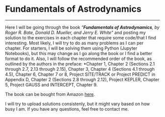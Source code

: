 # Fundamentals of Astrodynamics
---


Here I will be going through the book _"**Fundamentals of Astrodynamics**, by Roger R. Bate, Donald D. Mueller, and Jerry E. White"_ and posting my solution to the exercises in each chapter that require some code/that I find interesting. Most likely, I will try to do as many problems as I can per chapter. For starters, I will be solving them using Python (Jupyter Notebooks), but this may change as I go along the book or I find a better format to do it. Also, I will follow the recommended order of the book, as outlined by the authors in the preface: *Chapter 1, Chapter 2 (Sections 2.1 through 2.7, 2.13 through 2.15), Chapter 3, Chapter 4 (Sections 4.1 through 4.5), Chapter 6, Chapter 7 or 8, Project SITE/TRACK or Project PREDICT in Appendix D, Chapter 2 (Sections 2.8 through 2.12), Project KEPLER, Chapter 5, Project GAUSS and INTERCEPT, Chapter 9.

The book can be bought from Amazon [here](https://www.amazon.com/Fundamentals-Astrodynamics-Dover-Aeronautical-Engineering/dp/0486600610/ref=sr_1_2?crid=1MQ9JQRTTP7G3&dchild=1&keywords=fundamentals+of+astrodynamics&qid=1604075436&sprefix=fundamentals+of+astro%2Caps%2C168&sr=8-2 "Amazon Link").

I will try to upload solutions consistenly, but it might vary based on how busy I am. If you have any questions, feel free to contact me. 